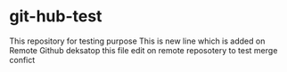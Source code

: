 # git-hub-test
This repository for testing purpose
This is new line which is added on Remote Github deksatop
this file edit on remote reposotery to test merge confict
